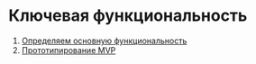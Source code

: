# Ключевая функциональность

1. [Определяем основную функциональность](./definition.md)
2. [Прототипирование MVP](./mvp-prototyping.md)
